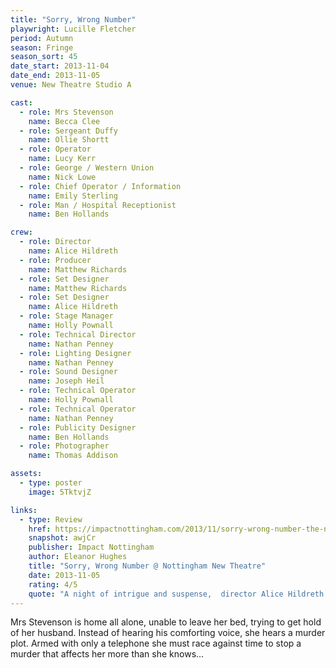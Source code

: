 ```yaml
---
title: "Sorry, Wrong Number"
playwright: Lucille Fletcher
period: Autumn
season: Fringe
season_sort: 45
date_start: 2013-11-04
date_end: 2013-11-05
venue: New Theatre Studio A

cast:
  - role: Mrs Stevenson
    name: Becca Clee
  - role: Sergeant Duffy
    name: Ollie Shortt
  - role: Operator
    name: Lucy Kerr
  - role: George / Western Union
    name: Nick Lowe
  - role: Chief Operator / Information
    name: Emily Sterling
  - role: Man / Hospital Receptionist
    name: Ben Hollands

crew:
  - role: Director
    name: Alice Hildreth
  - role: Producer
    name: Matthew Richards
  - role: Set Designer
    name: Matthew Richards
  - role: Set Designer
    name: Alice Hildreth
  - role: Stage Manager
    name: Holly Pownall
  - role: Technical Director
    name: Nathan Penney
  - role: Lighting Designer
    name: Nathan Penney
  - role: Sound Designer
    name: Joseph Heil
  - role: Technical Operator
    name: Holly Pownall
  - role: Technical Operator
    name: Nathan Penney
  - role: Publicity Designer
    name: Ben Hollands
  - role: Photographer
    name: Thomas Addison

assets:
  - type: poster
    image: 5TktvjZ

links:
  - type: Review
    href: https://impactnottingham.com/2013/11/sorry-wrong-number-the-nottingham-new-theatre/
    snapshot: awjCr
    publisher: Impact Nottingham 
    author: Eleanor Hughes
    title: "Sorry, Wrong Number @ Nottingham New Theatre"
    date: 2013-11-05
    rating: 4/5
    quote: "A night of intrigue and suspense,  director Alice Hildreth starts Nottingham New Theatre’s fringe season off with a bang."
---
```

Mrs Stevenson is home all alone, unable to leave her bed, trying to get hold of her husband. Instead of hearing his comforting voice, she hears a murder plot. Armed with only a telephone she must race against time to stop a murder that affects her more than she knows...
